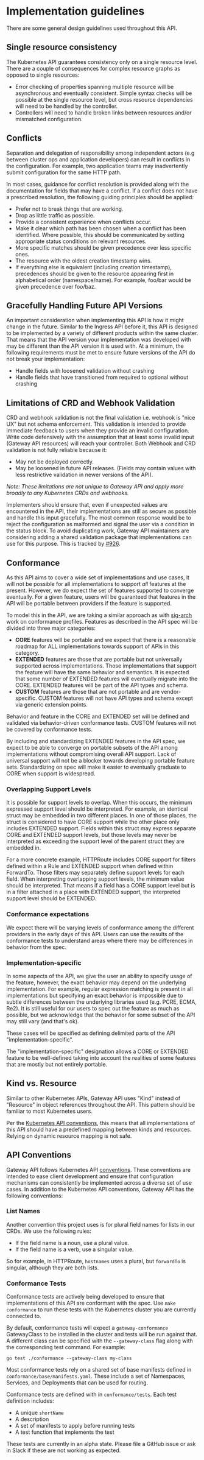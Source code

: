 # Implementation guidelines

There are some general design guidelines used throughout this API.

## Single resource consistency

The Kubernetes API guarantees consistency only on a single resource level. There
are a couple of consequences for complex resource graphs as opposed to single
resources:

*   Error checking of properties spanning multiple resource will be asynchronous
    and eventually consistent. Simple syntax checks will be possible at the
    single resource level, but cross resource dependencies will need to be
    handled by the controller.
*   Controllers will need to handle broken links between resources and/or
    mismatched configuration.

## Conflicts

Separation and delegation of responsibility among independent actors (e.g
between cluster ops and application developers) can result in conflicts in the
configuration. For example, two application teams may inadvertently submit
configuration for the same HTTP path.

In most cases, guidance for conflict resolution is provided along with the
documentation for fields that may have a conflict. If a conflict does not have a
prescribed resolution, the following guiding principles should be applied:

* Prefer not to break things that are working.
* Drop as little traffic as possible.
* Provide a consistent experience when conflicts occur.
* Make it clear which path has been chosen when a conflict has been identified.
  Where possible, this should be communicated by setting appropriate status
  conditions on relevant resources.
* More specific matches should be given precedence over less specific ones.
* The resource with the oldest creation timestamp wins.
* If everything else is equivalent (including creation timestamp), precedences
  should be given to the resource appearing first in alphabetical order
  (namespace/name). For example, foo/bar would be given precedence over foo/baz.

## Gracefully Handling Future API Versions

An important consideration when implementing this API is how it might change in
the future. Similar to the Ingress API before it, this API is designed to be
implemented by a variety of different products within the same cluster. That
means that the API version your implementation was developed with may be
different than the API version it is used with. At a minimum, the following
requirements must be met to ensure future versions of the API do not break your
implementation:

* Handle fields with loosened validation without crashing
* Handle fields that have transitioned from required to optional without
  crashing

## Limitations of CRD and Webhook Validation

CRD and webhook validation is not the final validation i.e. webhook is "nice UX"
but not schema enforcement. This validation is intended to provide immediate
feedback to users when they provide an invalid configuration. Write code
defensively with the assumption that at least some invalid input (Gateway API
resources) will reach your controller. Both Webhook and CRD validation is not
fully reliable because it:

* May not be deployed correctly.
* May be loosened in future API releases. (Fields may contain values with less
  restrictive validation in newer versions of the API). 

*Note: These limitations are not unique to Gateway API and apply more broadly to
any Kubernetes CRDs and webhooks.*

Implementers should ensure that, even if unexpected values are encountered in
the API, their implementations are still as secure as possible and handle this
input gracefully. The most common response would be to reject the configuration
as malformed and signal the user via a condition in the status block. To avoid
duplicating work, Gateway API maintainers are considering adding a shared
validation package that implementations can use for this purpose. This is
tracked by [#926](https://github.com/kubernetes-sigs/gateway-api/issues/926).

## Conformance

As this API aims to cover a wide set of implementations and use cases,
it will not be possible for all implementations to support *all*
features at the present. However, we do expect the set of features
supported to converge eventually. For a given feature, users will be
guaranteed that features in the API will be portable between providers
if the feature is supported.

To model this in the API, we are taking a similar approach as with
[sig-arch][sig-arch-bdd] work on conformance profiles. Features as
described in the API spec will be divided into three major categories:

[sig-arch-bdd]: https://github.com/kubernetes/enhancements/tree/master/keps/sig-architecture/960-conformance-behaviors

* **CORE** features will be portable and we expect that there is a
  reasonable roadmap for ALL implementations towards support of APIs
  in this category.
* **EXTENDED** features are those that are portable but not
  universally supported across implementations. Those implementations
  that support the feature will have the same behavior and
  semantics. It is expected that some number of EXTENDED features will
  eventually migrate into the CORE. EXTENDED features will be part of
  the API types and schema.
* **CUSTOM** features are those that are not portable and are
  vendor-specific. CUSTOM features will not have API types and schema
  except via generic extension points.

Behavior and feature in the CORE and EXTENDED set will be defined and
validated via behavior-driven conformance tests. CUSTOM features will
not be covered by conformance tests.

By including and standardizing EXTENDED features in the API spec, we
expect to be able to converge on portable subsets of the API among
implementations without compromising overall API support. Lack of
universal support will not be a blocker towards developing portable
feature sets. Standardizing on spec will make it easier to eventually
graduate to CORE when support is widespread.

### Overlapping Support Levels
It is possible for support levels to overlap. When this occurs, the minimum
expressed support level should be interpreted. For example, an identical struct
may be embedded in two different places. In one of those places, the struct is
considered to have CORE support while the other place only includes EXTENDED
support. Fields within this struct may express separate CORE and EXTENDED
support levels, but those levels may never be interpreted as exceeding the
support level of the parent struct they are embedded in.

For a more concrete example, HTTPRoute includes CORE support for filters defined
within a Rule and EXTENDED support when defined within ForwardTo. Those filters
may separately define support levels for each field. When interpreting
overlapping support levels, the minimum value should be interpreted. That means
if a field has a CORE support level but is in a filter attached in a place with
EXTENDED support, the interpreted support level should be EXTENDED.

### Conformance expectations

We expect there will be varying levels of conformance among the
different providers in the early days of this API. Users can use the
results of the conformance tests to understand areas where there may
be differences in behavior from the spec.

### Implementation-specific

In some aspects of the API, we give the user an ability to specify usage of the
feature, however, the exact behavior may depend on the underlying
implementation. For example, regular expression matching is present in all
implementations but specifying an exact behavior is impossible due to
subtle differences between the underlying libraries used (e.g. PCRE, ECMA,
Re2). It is still useful for our users to spec out the feature as much as
possible, but we acknowledge that the behavior for some subset of the API may
still vary (and that's ok).

These cases will be specified as defining delimited parts of the API
"implementation-specific".

The "implementation-specific" designation allows a CORE or EXTENDED feature to
be well-defined taking into account the realities of some features that are
mostly but not entirely portable.


## Kind vs. Resource

Similar to other Kubernetes APIs, Gateway API uses "Kind" instead of "Resource"
in object references throughout the API. This pattern should be familiar to
most Kubernetes users.

Per the [Kubernetes API conventions][1], this means that all implementations of
this API should have a predefined mapping between kinds and resources. Relying
on dynamic resource mapping is not safe.

## API Conventions

Gateway API follows Kubernetes API [conventions][1]. These conventions
are intended to ease client development and ensure that configuration
mechanisms can consistently be implemented across a diverse set of use
cases. In addition to the Kubernetes API conventions, Gateway API has the
following conventions:

### List Names

Another convention this project uses is for plural field names for lists
in our CRDs. We use the following rules:

- If the field name is a noun, use a plural value.
- If the field name is a verb, use a singular value.

So for example, in HTTPRoute, `hostnames` uses a plural, but `forwardTo` is singular,
although they are both lists.

[1]: https://github.com/kubernetes/community/blob/master/contributors/devel/sig-architecture/api-conventions.md

### Conformance Tests

Conformance tests are actively being developed to ensure that implementations of
this API are conformant with the spec. Use `make conformance` to run these tests
with the Kubernetes cluster you are currently connected to. 

By default, conformance tests will expect a `gateway-conformance` GatewayClass
to be installed in the cluster and tests will be run against that. A different
class can be specified with the `--gateway-class` flag along with the
corresponding test command. For example:

```shell
go test ./conformance --gateway-class my-class
```

Most conformance tests rely on a shared set of base manifests defined in
`conformance/base/manifests.yaml`. These include a set of Namespaces, Services,
and Deployments that can be used for routing.

Conformance tests are defined with in `conformance/tests`. Each test definition
includes:

* A unique `shortName`
* A description
* A set of manifests to apply before running tests
* A test function that implements the test

These tests are currently in an alpha state. Please file a GitHub issue or ask
in Slack if these are not working as expected.
